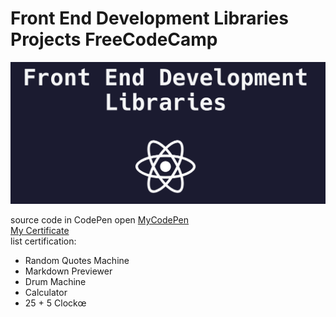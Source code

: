 # Front End Development Libraries Projects FreeCodeCamp

<img src="img/frontEnd.png">

source code in CodePen open <a href = "https://codepen.io/ardi-fajar-arifin" target="_black"> MyCodePen</a>
<br>
<a href = "https://www.freecodecamp.org/certification/ardifjar443/front-end-development-libraries" target="_black">My Certificate</a>
<br>
list certification:
- Random Quotes Machine
- Markdown Previewer
- Drum Machine
- Calculator
- 25 + 5 Clockœ
